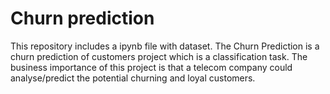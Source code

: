 # Churn prediction
This repository includes a ipynb file with dataset. The Churn Prediction is a churn prediction of customers project 
which is a classification task. The business importance of this project is that a telecom company could analyse/predict
the potential churning and loyal customers.

